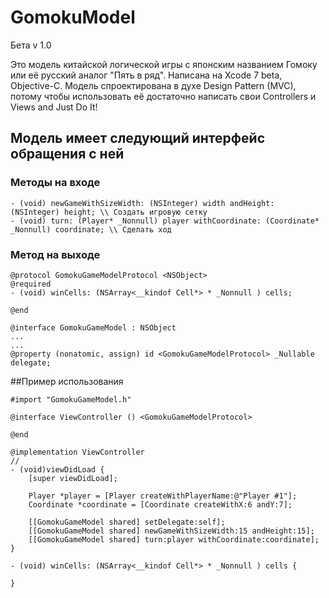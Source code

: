 # GomokuModel
Бета v 1.0

Это модель китайской логической игры с японским названием Гомоку или её русский аналог "Пять в ряд". Написана на Xcode 7 beta, Objective-C. Модель спроектирована в духе Design Pattern (MVC), потому чтобы использовать её достаточно написать свои Controllers и Views and Just Do It!

## Модель имеет следующий интерфейс обращения с ней
### Методы на входе
```
- (void) newGameWithSizeWidth: (NSInteger) width andHeight: (NSInteger) height; \\ Создать игровую сетку
- (void) turn: (Player* _Nonnull) player withCoordinate: (Coordinate* _Nonnull) coordinate; \\ Сделать ход
```
### Метод на выходе
```
@protocol GomokuGameModelProtocol <NSObject>
@required
- (void) winCells: (NSArray<__kindof Cell*> * _Nonnull ) cells;

@end

@interface GomokuGameModel : NSObject
...
...
@property (nonatomic, assign) id <GomokuGameModelProtocol> _Nullable delegate;
```
##Пример использования
```
#import "GomokuGameModel.h"

@interface ViewController () <GomokuGameModelProtocol>

@end

@implementation ViewController
//
- (void)viewDidLoad {
    [super viewDidLoad];
    
    Player *player = [Player createWithPlayerName:@"Player #1"];
    Coordinate *coordinate = [Coordinate createWithX:6 andY:7];
    
    [[GomokuGameModel shared] setDelegate:self];
    [[GomokuGameModel shared] newGameWithSizeWidth:15 andHeight:15];
    [[GomokuGameModel shared] turn:player withCoordinate:coordinate];
}

- (void) winCells: (NSArray<__kindof Cell*> * _Nonnull ) cells {
    
}

```

